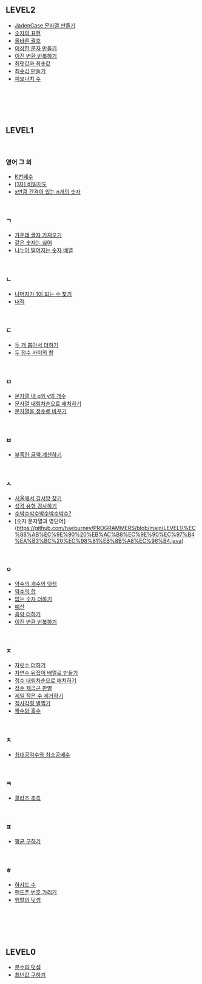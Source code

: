 
## LEVEL2
- [JadenCase 문자열 만들기](https://github.com/haeburney/PROGRAMMERS/blob/main/LEVEL2/JadenCase%20%EB%AC%B8%EC%9E%90%EC%97%B4%20%EB%A7%8C%EB%93%A4%EA%B8%B0.js) <br>
- [숫자의 표현](https://github.com/haeburney/PROGRAMMERS/blob/main/LEVEL2/%EC%88%AB%EC%9E%90%EC%9D%98%20%ED%91%9C%ED%98%84.js) <br>
- [올바른 괄호](https://github.com/haeburney/PROGRAMMERS/blob/main/LEVEL2/%EC%98%AC%EB%B0%94%EB%A5%B8%20%EA%B4%84%ED%98%B8.js) <br>
- [이상한 문자 만들기](https://github.com/haeburney/PROGRAMMERS/blob/main/LEVEL2/%EC%9D%B4%EC%83%81%ED%95%9C%20%EB%AC%B8%EC%9E%90%20%EB%A7%8C%EB%93%A4%EA%B8%B0.js) <br>
- [이진 변환 반복하기](https://github.com/haeburney/PROGRAMMERS/blob/main/LEVEL2/%EC%9D%B4%EC%A7%84%20%EB%B3%80%ED%99%98%20%EB%B0%98%EB%B3%B5%ED%95%98%EA%B8%B0.js) <br>
- [최댓값과 최솟값](https://github.com/haeburney/PROGRAMMERS/blob/main/LEVEL2/%EC%B5%9C%EB%8C%93%EA%B0%92%EA%B3%BC%20%EC%B5%9C%EC%86%9F%EA%B0%92.js) <br>
- [최솟값 만들기](https://github.com/haeburney/PROGRAMMERS/blob/main/LEVEL2/%EC%B5%9C%EC%86%9F%EA%B0%92%20%EB%A7%8C%EB%93%A4%EA%B8%B0.js) <br>
- [피보나치 수](https://github.com/haeburney/PROGRAMMERS/blob/main/LEVEL2/%ED%94%BC%EB%B3%B4%EB%82%98%EC%B9%98%20%EC%88%98.js) <br>
[]()
[]()
[]()
[]()
[]()
<br><br><br><br><br>

## LEVEL1

<br>
 
### 영어 그 외
- [K번째수](https://github.com/haeburney/PROGRAMMERS/blob/main/LEVEL1/K%EB%B2%88%EC%A7%B8%EC%88%98.js) <br>
- [[1차] 비밀지도](https://github.com/haeburney/PROGRAMMERS/blob/main/LEVEL1/%5B1%EC%B0%A8%5D%20%EB%B9%84%EB%B0%80%EC%A7%80%EB%8F%84.js) <br>
- [x만큼 간격이 있는 n개의 숫자](https://github.com/haeburney/PROGRAMMERS/blob/main/LEVEL1/x%EB%A7%8C%ED%81%BC%20%EA%B0%84%EA%B2%A9%EC%9D%B4%20%EC%9E%88%EB%8A%94%20n%EA%B0%9C%EC%9D%98%20%EC%88%AB%EC%9E%90.js) <br>

<br>
 
### ㄱ
- [가운데 글자 가져오기](https://github.com/haeburney/PROGRAMMERS/blob/main/LEVEL1/%EA%B0%80%EC%9A%B4%EB%8D%B0%20%EA%B8%80%EC%9E%90%20%EA%B0%80%EC%A0%B8%EC%98%A4%EA%B8%B0.js) <br>
- [같은 숫자는 싫어](https://github.com/haeburney/PROGRAMMERS/blob/main/LEVEL1/%EA%B0%99%EC%9D%80%20%EC%88%AB%EC%9E%90%EB%8A%94%20%EC%8B%AB%EC%96%B4.js) <br>
- [나누어 떨어지는 숫자 배열](https://github.com/haeburney/PROGRAMMERS/blob/main/LEVEL1/%EB%82%98%EB%88%84%EC%96%B4%20%EB%96%A8%EC%96%B4%EC%A7%80%EB%8A%94%20%EC%88%AB%EC%9E%90%20%EB%B0%B0%EC%97%B4.js) <br>

<br>
 

### ㄴ
- [나머지가 1이 되는 수 찾기](https://github.com/haeburney/PROGRAMMERS/blob/main/LEVEL1/%EB%82%98%EB%A8%B8%EC%A7%80%EA%B0%80%201%EC%9D%B4%20%EB%90%98%EB%8A%94%20%EC%88%98%20%EC%B0%BE%EA%B8%B0.js) <br>
- [내적](https://github.com/haeburney/PROGRAMMERS/blob/main/LEVEL1/%EB%82%B4%EC%A0%81.js) <br>


<br>
 
### ㄷ
- [두 개 뽑아서 더하기](https://github.com/haeburney/PROGRAMMERS/blob/main/LEVEL1/%EB%91%90%20%EA%B0%9C%20%EB%BD%91%EC%95%84%EC%84%9C%20%EB%8D%94%ED%95%98%EA%B8%B0.js) <br>
- [두 정수 사이의 합](https://github.com/haeburney/PROGRAMMERS/blob/main/LEVEL1/%EB%91%90%20%EC%A0%95%EC%88%98%20%EC%82%AC%EC%9D%B4%EC%9D%98%20%ED%95%A9.js) <br>


<br>
 
### ㅁ
- [문자열 내 p와 y의 개수](https://github.com/haeburney/PROGRAMMERS/blob/main/LEVEL1/%EB%AC%B8%EC%9E%90%EC%97%B4%20%EB%82%B4%20p%EC%99%80%20y%EC%9D%98%20%EA%B0%9C%EC%88%98.js) <br>
- [문자열 내림차순으로 배치하기](https://github.com/haeburney/PROGRAMMERS/blob/main/LEVEL1/%EB%AC%B8%EC%9E%90%EC%97%B4%20%EB%82%B4%EB%A6%BC%EC%B0%A8%EC%88%9C%EC%9C%BC%EB%A1%9C%20%EB%B0%B0%EC%B9%98%ED%95%98%EA%B8%B0.java) <br>
- [문자열을 정수로 바꾸기](https://github.com/haeburney/PROGRAMMERS/blob/main/LEVEL1/%EB%AC%B8%EC%9E%90%EC%97%B4%EC%9D%84%20%EC%A0%95%EC%88%98%EB%A1%9C%20%EB%B0%94%EA%BE%B8%EA%B8%B0.js) <br>

<br>
 
### ㅂ
- [부족한 금액 계산하기](https://github.com/haeburney/PROGRAMMERS/blob/main/LEVEL1/%EB%B6%80%EC%A1%B1%ED%95%9C%20%EA%B8%88%EC%95%A1%20%EA%B3%84%EC%82%B0%ED%95%98%EA%B8%B0.js) <br>

<br>
 
### ㅅ
- [서울에서 김서방 찾기](https://github.com/haeburney/PROGRAMMERS/blob/main/LEVEL1/%EC%84%9C%EC%9A%B8%EC%97%90%EC%84%9C%20%EA%B9%80%EC%84%9C%EB%B0%A9%20%EC%B0%BE%EA%B8%B0.js) <br>
- [성격 유형 검사하기](https://github.com/haeburney/PROGRAMMERS/blob/main/LEVEL1/%EC%84%B1%EA%B2%A9%20%EC%9C%A0%ED%98%95%20%EA%B2%80%EC%82%AC%ED%95%98%EA%B8%B0.js) <br>
- [수박수박수박수박수박수?](https://github.com/haeburney/PROGRAMMERS/blob/main/LEVEL1/%EC%88%98%EB%B0%95%EC%88%98%EB%B0%95%EC%88%98%EB%B0%95%EC%88%98%EB%B0%95%EC%88%98%EB%B0%95%EC%88%98%3F.js) <br>
- [숫자 문자열과 영단어] (https://github.com/haeburney/PROGRAMMERS/blob/main/LEVEL1/%EC%88%AB%EC%9E%90%20%EB%AC%B8%EC%9E%90%EC%97%B4%EA%B3%BC%20%EC%98%81%EB%8B%A8%EC%96%B4.java) <br>

<br>
 
### ㅇ
- [약수의 개수와 덧셈](https://github.com/haeburney/PROGRAMMERS/blob/main/LEVEL1/%EC%95%BD%EC%88%98%EC%9D%98%20%EA%B0%9C%EC%88%98%EC%99%80%20%EB%8D%A7%EC%85%88.js) <br>
- [약수의 합](https://github.com/haeburney/PROGRAMMERS/blob/main/LEVEL1/%EC%95%BD%EC%88%98%EC%9D%98%20%ED%95%A9.js) <br>
- [없는 숫자 더하기](https://github.com/haeburney/PROGRAMMERS/blob/main/LEVEL1/%EC%97%86%EB%8A%94%20%EC%88%AB%EC%9E%90%20%EB%8D%94%ED%95%98%EA%B8%B0.js) <br>
- [예산](https://github.com/haeburney/PROGRAMMERS/blob/main/LEVEL1/%EC%98%88%EC%82%B0.js) <br>
- [음양 더하기](https://github.com/haeburney/PROGRAMMERS/blob/main/LEVEL1/%EC%9D%8C%EC%96%91%20%EB%8D%94%ED%95%98%EA%B8%B0.js) <br>
- [이진 변환 반복하기](https://github.com/haeburney/PROGRAMMERS/blob/main/LEVEL1/%EC%9D%B4%EC%A7%84%20%EB%B3%80%ED%99%98%20%EB%B0%98%EB%B3%B5%ED%95%98%EA%B8%B0.js) <br>

<br>
 
### ㅈ
- [자릿수 더하기](https://github.com/haeburney/PROGRAMMERS/blob/main/LEVEL1/%EC%9E%90%EB%A6%BF%EC%88%98%20%EB%8D%94%ED%95%98%EA%B8%B0.js) <br>
- [자연수 뒤집어 배열로 만들기](https://github.com/haeburney/PROGRAMMERS/blob/main/LEVEL1/%EC%9E%90%EC%97%B0%EC%88%98%20%EB%92%A4%EC%A7%91%EC%96%B4%20%EB%B0%B0%EC%97%B4%EB%A1%9C%20%EB%A7%8C%EB%93%A4%EA%B8%B0.js) <br>
- [정수 내림차순으로 배치하기](https://github.com/haeburney/PROGRAMMERS/blob/main/LEVEL1/%EC%A0%95%EC%88%98%20%EB%82%B4%EB%A6%BC%EC%B0%A8%EC%88%9C%EC%9C%BC%EB%A1%9C%20%EB%B0%B0%EC%B9%98%ED%95%98%EA%B8%B0.js) <br>
- [정수 제곱근 판별](https://github.com/haeburney/PROGRAMMERS/blob/main/LEVEL1/%EC%A0%95%EC%88%98%20%EC%A0%9C%EA%B3%B1%EA%B7%BC%20%ED%8C%90%EB%B3%84.js) <br>
- [제일 작은 수 제거하기](https://github.com/haeburney/PROGRAMMERS/blob/main/LEVEL1/%EC%A0%9C%EC%9D%BC%20%EC%9E%91%EC%9D%80%20%EC%88%98%20%EC%A0%9C%EA%B1%B0%ED%95%98%EA%B8%B0.js) <br>
- [직사각형 별찍기](https://github.com/haeburney/PROGRAMMERS/blob/main/LEVEL1/%EC%A7%81%EC%82%AC%EA%B0%81%ED%98%95%20%EB%B3%84%EC%B0%8D%EA%B8%B0.js) <br>
- [짝수와 홀수](https://github.com/haeburney/PROGRAMMERS/blob/main/LEVEL1/%EC%A7%9D%EC%88%98%EC%99%80%20%ED%99%80%EC%88%98.js) <br>

<br>
 
### ㅊ
- [최대공약수와 최소공배수](https://github.com/haeburney/PROGRAMMERS/blob/main/LEVEL1/%EC%B5%9C%EB%8C%80%EA%B3%B5%EC%95%BD%EC%88%98%EC%99%80%20%EC%B5%9C%EC%86%8C%EA%B3%B5%EB%B0%B0%EC%88%98.js) <br>

<br>
 
### ㅋ
- [콜라츠 추측](https://github.com/haeburney/PROGRAMMERS/blob/main/LEVEL1/%EC%BD%9C%EB%9D%BC%EC%B8%A0%20%EC%B6%94%EC%B8%A1.js) <br>


<br>
 
### ㅍ
- [평균 구하기](https://github.com/haeburney/PROGRAMMERS/blob/main/LEVEL1/%ED%8F%89%EA%B7%A0%20%EA%B5%AC%ED%95%98%EA%B8%B0.js) <br>

<br>
 
### ㅎ
- [하샤드 수](https://github.com/haeburney/PROGRAMMERS/blob/main/LEVEL1/%ED%95%98%EC%83%A4%EB%93%9C%20%EC%88%98.js) <br>
- [핸드폰 번호 가리기](https://github.com/haeburney/PROGRAMMERS/blob/main/LEVEL1/%ED%95%B8%EB%93%9C%ED%8F%B0%20%EB%B2%88%ED%98%B8%20%EA%B0%80%EB%A6%AC%EA%B8%B0.js) <br>
- [행렬의 덧셈](https://github.com/haeburney/PROGRAMMERS/blob/main/LEVEL1/%ED%96%89%EB%A0%AC%EC%9D%98%20%EB%8D%A7%EC%85%88.js) <br>
[]()
[]()
[]()
[]()
[]()
<br><br><br><br><br>

## LEVEL0
- [분수의 덧셈](https://github.com/haeburney/PROGRAMMERS/blob/main/LEVEL0/%EB%B6%84%EC%88%98%EC%9D%98%20%EB%8D%A7%EC%85%88.js) <br>
- [최빈값 구하기](https://github.com/haeburney/PROGRAMMERS/blob/main/LEVEL0/%EC%B5%9C%EB%B9%88%EA%B0%92%20%EA%B5%AC%ED%95%98%EA%B8%B0.js) <br>
[]()
[]()
[]()
[]()
[]()
[]()
<br><br><br><br><br>
